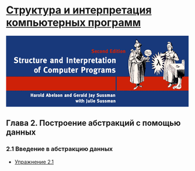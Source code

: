# [Структура и интерпретация компьютерных программ](../../README.md#Структура-и-интерпретация-компьютерных-программ)

![Alt text](../../images/common/cover-sicp.gif "Структура и интерпретация компьютерных программ")

## Глава 2. Построение абстракций с помощью данных
### 2.1 Введение в абстракцию данных
  * [Упражнение 2.1](exercise_2_01.md#Упражнение-21)

